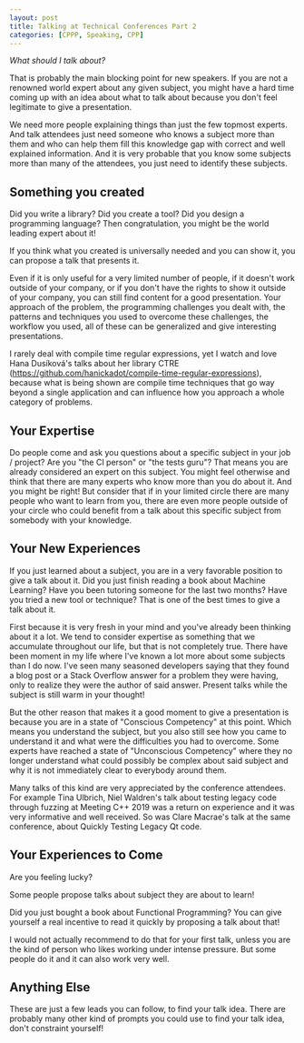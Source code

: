 ```yaml
---
layout: post
title: Talking at Technical Conferences Part 2
categories: [CPPP, Speaking, CPP]
---
```


*What should I talk about?*

That is probably the main blocking point for new speakers. If you are not a renowned world expert about any given subject, you might have a hard time coming up with an idea about what to talk about because you don't feel legitimate to give a presentation.

We need more people explaining things than just the few topmost experts. And talk attendees just need someone who knows a subject more than them and who can help them fill this knowledge gap with correct and well explained information. And it is very probable that you know some subjects more than many of the attendees, you just need to identify these subjects.


## Something you created

Did you write a library? Did you create a tool? Did you design a programming language? Then congratulation, you might be the world leading expert about it!

If you think what you created is universally needed and you can show it, you can propose a talk that presents it.

Even if it is only useful for a very limited number of people, if it doesn't work outside of your company, or if you don't have the rights to show it outside of your company, you can still find content for a good presentation. Your approach of the problem, the programming challenges you dealt with, the patterns and techniques you used to overcome these challenges, the workflow you used, all of these can be generalized and give interesting presentations.

I rarely deal with compile time regular expressions, yet I watch and love Hana Dusíková's talks about her library CTRE (https://github.com/hanickadot/compile-time-regular-expressions), because what is being shown are compile time techniques that go way beyond a single application and can influence how you approach a whole category of problems.

## Your Expertise

Do people come and ask you questions about a specific subject in your job / project? Are you "the CI person" or "the tests guru"? That means you are already considered an expert on this subject. You might feel otherwise and think that there are many experts who know more than you do about it. And you might be right! But consider that if in your limited circle there are many people who want to learn from you, there are even more people outside of your circle who could benefit from a talk about this specific subject from somebody with your knowledge.

## Your New Experiences

If you just learned about a subject, you are in a very favorable position to give a talk about it. Did you just finish reading a book about Machine Learning? Have you been tutoring someone for the last two months? Have you tried a new tool or technique? That is one of the best times to give a talk about it.

First because it is very fresh in your mind and you've already been thinking about it a lot. We tend to consider expertise as something that we accumulate throughout our life, but that is not completely true. There have been moment in my life where I've known a lot more about some subjects than I do now. I've seen many seasoned developers saying that they found a blog post or a Stack Overflow answer for a problem they were having, only to realize they were the author of said answer. Present talks while the subject is still warm in your thought!

But the other reason that makes it a good moment to give a presentation is because you are in a state of "Conscious Competency" at this point. Which means you understand the subject, but you also still see how you came to understand it and what were the difficulties you had to overcome. Some experts have reached a state of "Unconscious Competency" where they no longer understand what could possibly be complex about said subject and why it is not immediately clear to everybody around them.

Many talks of this kind are very appreciated by the conference attendees. For example Tina Ulbrich, Niel Waldren's talk about testing legacy code through fuzzing at Meeting C++ 2019 was a return on experience and it was very informative and well received. So was Clare Macrae's talk at the same conference, about Quickly Testing Legacy Qt code.

## Your Experiences to Come

Are you feeling lucky?

Some people propose talks about subject they are about to learn!

Did you just bought a book about Functional Programming? You can give yourself a real incentive to read it quickly by proposing a talk about that!

I would not actually recommend to do that for your first talk, unless you are the kind of person who likes working under intense pressure. But some people do it and it can also work very well.

## Anything Else

These are just a few leads you can follow, to find your talk idea. There are probably many other kind of prompts you could use to find your talk idea, don't constraint yourself!
